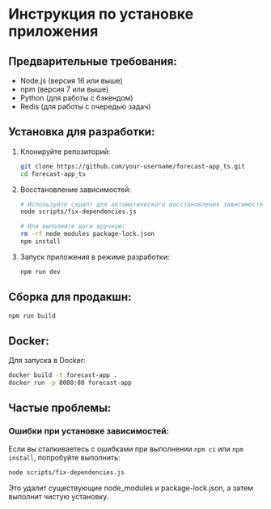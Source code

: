 # Инструкция по установке приложения

## Предварительные требования:

- Node.js (версия 16 или выше)
- npm (версия 7 или выше)
- Python (для работы с бэкендом)
- Redis (для работы с очередью задач)

## Установка для разработки:

1. Клонируйте репозиторий:
   ```bash
   git clone https://github.com/your-username/forecast-app_ts.git
   cd forecast-app_ts
   ```

2. Восстановление зависимостей:
   ```bash
   # Используйте скрипт для автоматического восстановления зависимостей:
   node scripts/fix-dependencies.js

   # Или выполните шаги вручную:
   rm -rf node_modules package-lock.json
   npm install
   ```

3. Запуск приложения в режиме разработки:
   ```bash
   npm run dev
   ```

## Сборка для продакшн:

```bash
npm run build
```

## Docker:

Для запуска в Docker:

```bash
docker build -t forecast-app .
docker run -p 8080:80 forecast-app
```

## Частые проблемы:

### Ошибки при установке зависимостей:

Если вы сталкиваетесь с ошибками при выполнении `npm ci` или `npm install`, попробуйте выполнить:

```bash
node scripts/fix-dependencies.js
```

Это удалит существующие node_modules и package-lock.json, а затем выполнит чистую установку.
